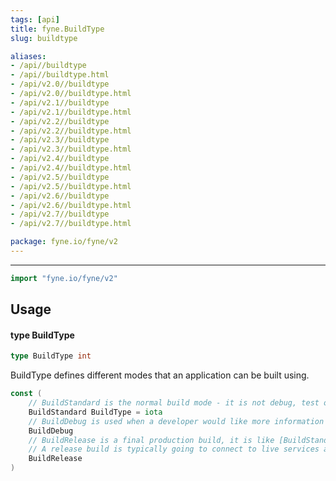 ```yaml
---
tags: [api]
title: fyne.BuildType
slug: buildtype

aliases:
- /api//buildtype
- /api//buildtype.html
- /api/v2.0//buildtype
- /api/v2.0//buildtype.html
- /api/v2.1//buildtype
- /api/v2.1//buildtype.html
- /api/v2.2//buildtype
- /api/v2.2//buildtype.html
- /api/v2.3//buildtype
- /api/v2.3//buildtype.html
- /api/v2.4//buildtype
- /api/v2.4//buildtype.html
- /api/v2.5//buildtype
- /api/v2.5//buildtype.html
- /api/v2.6//buildtype
- /api/v2.6//buildtype.html
- /api/v2.7//buildtype
- /api/v2.7//buildtype.html

package: fyne.io/fyne/v2
---
```



---
```go
import "fyne.io/fyne/v2"
```

## Usage

#### type BuildType

```go
type BuildType int
```

BuildType defines different modes that an application can be built using.

```go
const (
	// BuildStandard is the normal build mode - it is not debug, test or release mode.
	BuildStandard BuildType = iota
	// BuildDebug is used when a developer would like more information and visual output for app debugging.
	BuildDebug
	// BuildRelease is a final production build, it is like [BuildStandard] but will use distribution certificates.
	// A release build is typically going to connect to live services and is not usually used during development.
	BuildRelease
)
```

